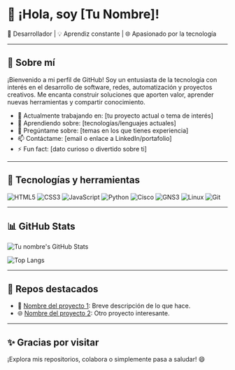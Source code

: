 # 👋 ¡Hola, soy [Tu Nombre]!

🎯 Desarrollador | 💡 Aprendiz constante | 🌐 Apasionado por la tecnología

---

## 🚀 Sobre mí

¡Bienvenido a mi perfil de GitHub! Soy un entusiasta de la tecnología con interés en el desarrollo de software, redes, automatización y proyectos creativos. Me encanta construir soluciones que aporten valor, aprender nuevas herramientas y compartir conocimiento.

- 🔭 Actualmente trabajando en: [tu proyecto actual o tema de interés]
- 🌱 Aprendiendo sobre: [tecnologías/lenguajes actuales]
- 💬 Pregúntame sobre: [temas en los que tienes experiencia]
- 📫 Contáctame: [email o enlace a LinkedIn/portafolio]
- ⚡ Fun fact: [dato curioso o divertido sobre ti]

---

## 🧰 Tecnologías y herramientas

![HTML5](https://img.shields.io/badge/-HTML5-E34F26?style=flat&logo=html5&logoColor=white)
![CSS3](https://img.shields.io/badge/-CSS3-1572B6?style=flat&logo=css3)
![JavaScript](https://img.shields.io/badge/-JavaScript-F7DF1E?style=flat&logo=javascript&logoColor=black)
![Python](https://img.shields.io/badge/-Python-3776AB?style=flat&logo=python&logoColor=white)
![Cisco](https://img.shields.io/badge/-Cisco-1BA0D7?style=flat&logo=cisco)
![GNS3](https://img.shields.io/badge/-GNS3-313131?style=flat&logo=data:image/png;base64,...)
![Linux](https://img.shields.io/badge/-Linux-FCC624?style=flat&logo=linux&logoColor=black)
![Git](https://img.shields.io/badge/-Git-F05032?style=flat&logo=git&logoColor=white)

---

## 📊 GitHub Stats

![Tu nombre's GitHub Stats](https://github-readme-stats.vercel.app/api?username=AnthueGomezM&show_icons=true&theme=tokyonight)

![Top Langs](https://github-readme-stats.vercel.app/api/top-langs/?username=AnthueGomezM&layout=compact&theme=tokyonight)

---

## 📂 Repos destacados

- 🔧 [Nombre del proyecto 1](URL): Breve descripción de lo que hace.
- 🌐 [Nombre del proyecto 2](URL): Otro proyecto interesante.

---

## ✨ Gracias por visitar

¡Explora mis repositorios, colabora o simplemente pasa a saludar! 😄
